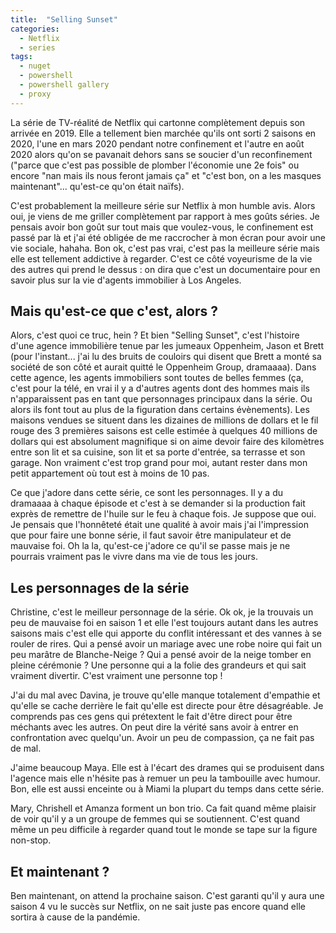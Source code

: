 ```yaml
---
title:  "Selling Sunset"
categories:
  - Netflix
  - series
tags:
  - nuget
  - powershell
  - powershell gallery
  - proxy
---
```


La série de TV-réalité de Netflix qui cartonne complètement depuis son arrivée en 2019. Elle a tellement bien marchée qu'ils ont sorti 2 saisons en 2020, l'une en mars 2020 pendant notre confinement et l'autre en août 2020 alors qu'on se pavanait dehors sans se soucier d'un reconfinement ("parce que c'est pas possible de plomber l'économie une 2e fois" ou encore "nan mais ils nous feront jamais ça" et "c'est bon, on a les masques maintenant"... qu'est-ce qu'on était naïfs).

C'est probablement la meilleure série sur Netflix à mon humble avis. Alors oui, je viens de me griller complètement par rapport à mes goûts séries. Je pensais avoir bon goût sur tout mais que voulez-vous, le confinement est passé par là et j'ai été obligée de me raccrocher à mon écran pour avoir une vie sociale, hahaha. Bon ok, c'est pas vrai, c'est pas la meilleure série mais elle est tellement addictive à regarder. C'est ce côté voyeurisme de la vie des autres qui prend le dessus : on dira que c'est un documentaire pour en savoir plus sur la vie d'agents immobilier à Los Angeles.

## Mais qu'est-ce que c'est, alors ?

Alors, c'est quoi ce truc, hein ? Et bien "Selling Sunset", c'est l'histoire d'une agence immobilière tenue par les jumeaux Oppenheim, Jason et Brett (pour l'instant... j'ai lu des bruits de couloirs qui disent que Brett a monté sa société de son côté et aurait quitté le Oppenheim Group, dramaaaa). Dans cette agence, les agents immobiliers sont toutes de belles femmes (ça, c'est pour la télé, en vrai il y a d'autres agents dont des hommes mais ils n'apparaissent pas en tant que personnages principaux dans la série. Ou alors ils font tout au plus de la figuration dans certains évènements). Les maisons vendues se situent dans les dizaines de millions de dollars et le fil rouge des 3 premières saisons est celle estimée à quelques 40 millions de dollars qui est absolument magnifique si on aime devoir faire des kilomètres entre son lit et sa cuisine, son lit et sa porte d'entrée, sa terrasse et son garage. Non vraiment c'est trop grand pour moi, autant rester dans mon petit appartement où tout est à moins de 10 pas.

Ce que j'adore dans cette série, ce sont les personnages. Il y a du dramaaaa à chaque épisode et c'est à se demander si la production fait exprès de remettre de l'huile sur le feu à chaque fois. Je suppose que oui. Je pensais que l'honnêteté était une qualité à avoir mais j'ai l'impression que pour faire une bonne série, il faut savoir être manipulateur et de mauvaise foi. Oh la la, qu'est-ce j'adore ce qu'il se passe mais je ne pourrais vraiment pas le vivre dans ma vie de tous les jours.

## Les personnages de la série

Christine, c'est le meilleur personnage de la série. Ok ok, je la trouvais un peu de mauvaise foi en saison 1 et elle l'est toujours autant dans les autres saisons mais c'est elle qui apporte du conflit intéressant et des vannes à se rouler de rires. Qui a pensé avoir un mariage avec une robe noire qui fait un peu marâtre de Blanche-Neige ? Qui a pensé avoir de la neige tomber en pleine cérémonie ? Une personne qui a la folie des grandeurs et qui sait vraiment divertir. C'est vraiment une personne top !

J'ai du mal avec Davina, je trouve qu'elle manque totalement d'empathie et qu'elle se cache derrière le fait qu'elle est directe pour être désagréable. Je comprends pas ces gens qui prétextent le fait d'être direct pour être méchants avec les autres. On peut dire la vérité sans avoir à entrer en confrontation avec quelqu'un. Avoir un peu de compassion, ça ne fait pas de mal.

J'aime beaucoup Maya. Elle est à l'écart des drames qui se produisent dans l'agence mais elle n'hésite pas à remuer un peu la tambouille avec humour. Bon, elle est aussi enceinte ou à Miami la plupart du temps dans cette série.

Mary, Chrishell et Amanza forment un bon trio. Ca fait quand même plaisir de voir qu'il y a un groupe de femmes qui se soutiennent. C'est quand même un peu difficile à regarder quand tout le monde se tape sur la figure non-stop.

## Et maintenant ?

Ben maintenant, on attend la prochaine saison. C'est garanti qu'il y aura une saison 4 vu le succès sur Netflix, on ne sait juste pas encore quand elle sortira à cause de la pandémie. 
